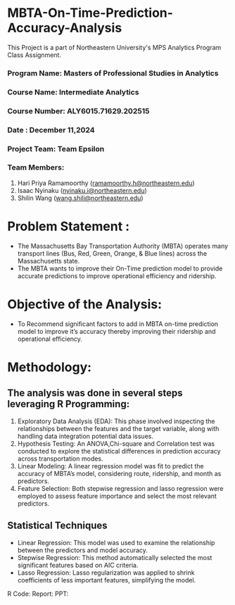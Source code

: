 # MBTA-On-Time-Prediction-Accuracy-Analysis
This Project is a part of Northeastern University's MPS Analytics Program Class Assignment. 

### **Program Name:** Masters of Professional Studies in Analytics 
### **Course Name:** Intermediate Analytics
### **Course Number:** ALY6015.71629.202515
### **Date :** December 11,2024
### Project Team: Team Epsilon 
### Team Members:
1. Hari Priya Ramamoorthy (ramamoorthy.h@northeastern.edu)
2. Isaac Nyinaku (nyinaku.i@northeastern.edu)
3. Shilin Wang (wang.shili@northeastern.edu)

# Problem Statement :
- The Massachusetts Bay Transportation Authority (MBTA) operates many transport lines (Bus, Red, Green, Orange, & Blue lines) across the Massachusetts state.
- The MBTA wants to improve their On-Time prediction model to provide accurate predictions to improve operational efficiency and ridership.

# Objective of the Analysis: 
- To Recommend significant factors to add in MBTA on-time prediction model to improve it’s accuracy thereby improving their ridership and operational efficiency.

# Methodology:
## The analysis was done in several steps leveraging R Programming:
1.	Exploratory Data Analysis (EDA): This phase involved inspecting the relationships between the features and the target variable, along with handling data integration potential data issues.
2.	Hypothesis Testing: An ANOVA,Chi-square and Correlation test was conducted to explore the statistical differences in prediction accuracy across transportation modes.
3.	Linear Modeling: A linear regression model was fit to predict the accuracy of MBTA’s model, considering route, ridership, and month as predictors.
4.	Feature Selection: Both stepwise regression and lasso regression were employed to assess feature importance and select the most relevant predictors.
   
## Statistical Techniques
- Linear Regression: This model was used to examine the relationship between the predictors and model accuracy.
- Stepwise Regression: This method automatically selected the most significant features based on AIC criteria.
- Lasso Regression: Lasso regularization was applied to shrink coefficients of less important features, simplifying the model.

R Code: 
Report:
PPT:


